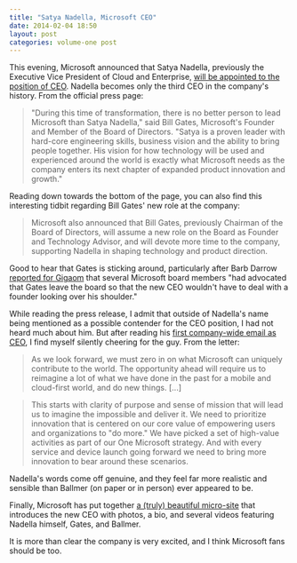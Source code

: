 ```yaml
---
title: "Satya Nadella, Microsoft CEO"
date: 2014-02-04 18:50
layout: post
categories: volume-one post
---
```

This evening, Microsoft announced that Satya Nadella, previously the Executive Vice President of Cloud and Enterprise, [will be appointed to the position of CEO](http://www.microsoft.com/en-us/news/press/2014/feb14/02-04newspr.aspx). Nadella becomes only the third CEO in the company's history. From the official press page:

> "During this time of transformation, there is no better person to lead Microsoft than Satya Nadella," said Bill Gates, Microsoft's Founder and Member of the Board of Directors. "Satya is a proven leader with hard-core engineering skills, business vision and the ability to bring people together. His vision for how technology will be used and experienced around the world is exactly what Microsoft needs as the company enters its next chapter of expanded product innovation and growth."

Reading down towards the bottom of the page, you can also find this interesting tidbit regarding Bill Gates' new role at the company:

> Microsoft also announced that Bill Gates, previously Chairman of the Board of Directors, will assume a new role on the Board as Founder and Technology Advisor, and will devote more time to the company, supporting Nadella in shaping technology and product direction.

Good to hear that Gates is sticking around, particularly after Barb Darrow [reported for Gigaom](http://gigaom.com/2014/02/04/the-biggest-microsoft-question-what-about-bill/) that several Microsoft board members "had advocated that Gates leave the board so that the new CEO wouldn't have to deal with a founder looking over his shoulder."

While reading the press release, I admit that outside of Nadella's name being mentioned as a possible contender for the CEO position, I had not heard much about him. But after reading his [first company-wide email as CEO](http://www.microsoft.com/en-us/news/press/2014/feb14/02-04mail2.aspx), I find myself silently cheering for the guy. From the letter:

> As we look forward, we must zero in on what Microsoft can uniquely contribute to the world. The opportunity ahead will require us to reimagine a lot of what we have done in the past for a mobile and cloud-first world, and do new things. [...]

> This starts with clarity of purpose and sense of mission that will lead us to imagine the impossible and deliver it. We need to prioritize innovation that is centered on our core value of empowering users and organizations to "do more." We have picked a set of high-value activities as part of our One Microsoft strategy. And with every service and device launch going forward we need to bring more innovation to bear around these scenarios.

Nadella's words come off genuine, and they feel far more realistic and sensible than Ballmer (on paper or in person) ever appeared to be.

Finally, Microsoft has put together [a (truly) beautiful micro-site](http://www.microsoft.com/en-us/news/ceo/index.html) that introduces the new CEO with photos, a bio, and several videos featuring Nadella himself, Gates, and Ballmer.

It is more than clear the company is very excited, and I think Microsoft fans should be too.

